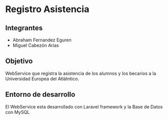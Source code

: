 # Registro Asistencia
## Integrantes
- Abraham Fernandez Eguren
- Miguel Cabezón Arias

## Objetivo
WebService que registra la asistencia de los alumnos y los becarios a la Universidad Europea del Atlátntico.

## Entorno de desarrollo

El WebService esta desarrollado con Laravel framework y la Base de Datos con MySQL